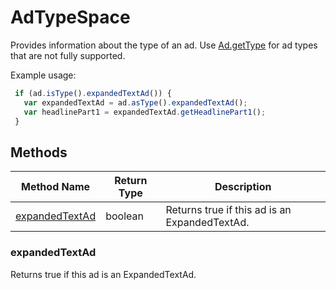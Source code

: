 # AdTypeSpace
Provides information about the type of an ad. Use [Ad.getType](./Ad#getType) for ad types that are not fully supported.      

Example usage:
```javascript
 if (ad.isType().expandedTextAd()) {
   var expandedTextAd = ad.asType().expandedTextAd();
   var headlinePart1 = expandedTextAd.getHeadlinePart1();
 }
```

## Methods
|Method Name|Return Type|Description|
|-|-|-
[expandedTextAd](#expandedtextad)|boolean|Returns true if this ad is an ExpandedTextAd. <br />

### <a name="expandedtextad"></a>expandedTextAd
Returns true if this ad is an ExpandedTextAd. 


